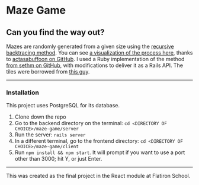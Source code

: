 # Maze Game
## Can you find the way out?

Mazes are randomly generated from a given size using the [recursive backtracing method](https://en.wikipedia.org/wiki/Maze_generation_algorithm#Recursive_backtracker). You can see [a visualization of the process here](https://cdn.rawgit.com/actsasbuffoon/maze-js/master/index.html), thanks to [actasabuffoon on GitHub](https://github.com/actsasbuffoon/maze-js). I used a Ruby implementation of the method [from sethm on GitHub](https://github.com/sethm/ruby_maze), with modifications to deliver it as a Rails API. The tiles were borrowed from [this guy](http://mojobob.blogspot.com/2010/06/geomorphs.html).

---

### Installation
This project uses PostgreSQL for its database.

1. Clone down the repo
2. Go to the backend directory on the terminal: `cd <DIRECTORY OF CHOICE>/maze-game/server`
3. Run the server: `rails server`
4. In a different terminal, go to the frontend directory: `cd <DIRECTORY OF CHOICE>/maze-game/client`
5. Run `npm install && npm start`. It will prompt if you want to use a port other than 3000; hit Y, or just Enter.

---

This was created as the final project in the React module at Flatiron School.

<!--
# maze-game
Mod 4 project: a maze game in React



to be cleaned up:
 * unused routes
 
A new maze is generated with forked ruby code and stored in backend

Tiles know where in the maze they are, what exits they have, and if they are the exit. Users can see a 3x3 set of tiles at any given time.

React Heirarchy:
  * App
    * Maze
      * Tile
    * Player
    
Rails Models:
  * User: name, email, password_digest
  * Maze: layout (array of arrays), shortest route?, leaderboard (hash)
  * Attempts: maze id (foreign key), user id (foreign key), current score(step count or time?)

Relationships: 
* Maze -< Tiles
* Maze -< Attempts >- Player

Attempts keep track of number of steps, lower is better. Low scores are recorded

Authentication: users login, use JWT and bcrypt

Data persistence: PostGres? SQL3?
  * Users can log in and see their best scores, compared to other users

Routing: ~~routes are reflected in the url, e.g. /mazes/35/x3/y7~~
  generated mazes have an ID, which means a permanent, sharable URL

Styling: ???

Stretch goals: 
  * guest users can try mazes but can't post scores
  * visually differentiating the tiles
  * leaderboard for each maze with top times, instead of single best time
  * animated character (Josh sprite?)
  
  -->
